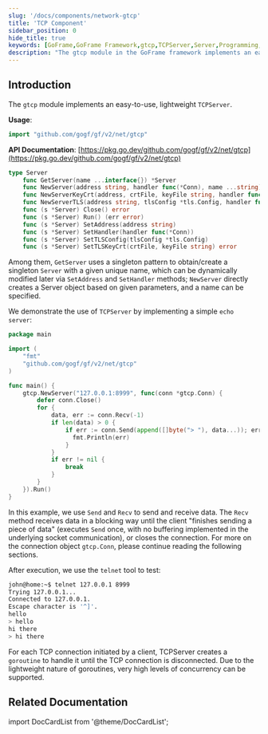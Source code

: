 ```yaml
---
slug: '/docs/components/network-gtcp'
title: 'TCP Component'
sidebar_position: 0
hide_title: true
keywords: [GoFrame,GoFrame Framework,gtcp,TCPServer,Server,Programming,Network Connection,Lightweight,Concurrency,Example]
description: "The gtcp module in the GoFrame framework implements an easy-to-use, lightweight TCPServer. By using gtcp, users can easily create and manage TCP services, supporting high concurrency connections. The documentation provides simple code examples to demonstrate how to create a basic echo server using the gtcp module."
---
```


## Introduction
The `gtcp` module implements an easy-to-use, lightweight `TCPServer`.

**Usage**:

```go
import "github.com/gogf/gf/v2/net/gtcp"
```

**API Documentation**: [https://pkg.go.dev/github.com/gogf/gf/v2/net/gtcp](https://pkg.go.dev/github.com/gogf/gf/v2/net/gtcp)

```go
type Server
    func GetServer(name ...interface{}) *Server
    func NewServer(address string, handler func(*Conn), name ...string) *Server
    func NewServerKeyCrt(address, crtFile, keyFile string, handler func(*Conn), name ...string) *Server
    func NewServerTLS(address string, tlsConfig *tls.Config, handler func(*Conn), name ...string) *Server
    func (s *Server) Close() error
    func (s *Server) Run() (err error)
    func (s *Server) SetAddress(address string)
    func (s *Server) SetHandler(handler func(*Conn))
    func (s *Server) SetTLSConfig(tlsConfig *tls.Config)
    func (s *Server) SetTLSKeyCrt(crtFile, keyFile string) error
```

Among them, `GetServer` uses a singleton pattern to obtain/create a singleton `Server` with a given unique name, which can be dynamically modified later via `SetAddress` and `SetHandler` methods; `NewServer` directly creates a Server object based on given parameters, and a name can be specified.

We demonstrate the use of `TCPServer` by implementing a simple `echo server`:

```go
package main

import (
    "fmt"
    "github.com/gogf/gf/v2/net/gtcp"
)

func main() {
    gtcp.NewServer("127.0.0.1:8999", func(conn *gtcp.Conn) {
        defer conn.Close()
        for {
            data, err := conn.Recv(-1)
            if len(data) > 0 {
                if err := conn.Send(append([]byte("> "), data...)); err != nil {
                  fmt.Println(err)
                }
            }
            if err != nil {
                break
            }
        }
    }).Run()
}
```

In this example, we use `Send` and `Recv` to send and receive data. The `Recv` method receives data in a blocking way until the client "finishes sending a piece of data" (executes `Send` once, with no buffering implemented in the underlying socket communication), or closes the connection. For more on the connection object `gtcp.Conn`, please continue reading the following sections.

After execution, we use the `telnet` tool to test:

```bash
john@home:~$ telnet 127.0.0.1 8999
Trying 127.0.0.1...
Connected to 127.0.0.1.
Escape character is '^]'.
hello
> hello
hi there
> hi there
```

For each TCP connection initiated by a client, TCPServer creates a `goroutine` to handle it until the TCP connection is disconnected. Due to the lightweight nature of goroutines, very high levels of concurrency can be supported.

## Related Documentation

import DocCardList from '@theme/DocCardList';

<DocCardList />